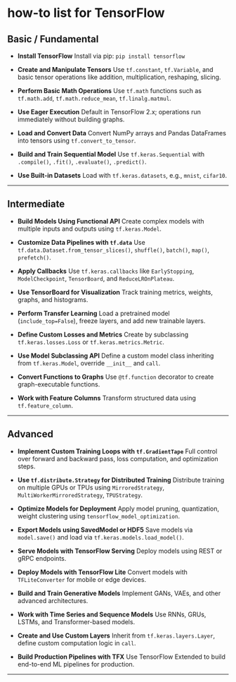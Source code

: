 # **how-to list for TensorFlow**

## Basic / Fundamental

* **Install TensorFlow**
  Install via pip: `pip install tensorflow`

* **Create and Manipulate Tensors**
  Use `tf.constant`, `tf.Variable`, and basic tensor operations like addition, multiplication, reshaping, slicing.

* **Perform Basic Math Operations**
  Use `tf.math` functions such as `tf.math.add`, `tf.math.reduce_mean`, `tf.linalg.matmul`.

* **Use Eager Execution**
  Default in TensorFlow 2.x; operations run immediately without building graphs.

* **Load and Convert Data**
  Convert NumPy arrays and Pandas DataFrames into tensors using `tf.convert_to_tensor`.

* **Build and Train Sequential Model**
  Use `tf.keras.Sequential` with `.compile()`, `.fit()`, `.evaluate()`, `.predict()`.

* **Use Built-in Datasets**
  Load with `tf.keras.datasets`, e.g., `mnist`, `cifar10`.

---

## Intermediate

* **Build Models Using Functional API**
  Create complex models with multiple inputs and outputs using `tf.keras.Model`.

* **Customize Data Pipelines with `tf.data`**
  Use `tf.data.Dataset.from_tensor_slices()`, `shuffle()`, `batch()`, `map()`, `prefetch()`.

* **Apply Callbacks**
  Use `tf.keras.callbacks` like `EarlyStopping`, `ModelCheckpoint`, `TensorBoard`, and `ReduceLROnPlateau`.

* **Use TensorBoard for Visualization**
  Track training metrics, weights, graphs, and histograms.

* **Perform Transfer Learning**
  Load a pretrained model (`include_top=False`), freeze layers, and add new trainable layers.

* **Define Custom Losses and Metrics**
  Create by subclassing `tf.keras.losses.Loss` or `tf.keras.metrics.Metric`.

* **Use Model Subclassing API**
  Define a custom model class inheriting from `tf.keras.Model`, override `__init__` and `call`.

* **Convert Functions to Graphs**
  Use `@tf.function` decorator to create graph-executable functions.

* **Work with Feature Columns**
  Transform structured data using `tf.feature_column`.

---

## Advanced

* **Implement Custom Training Loops with `tf.GradientTape`**
  Full control over forward and backward pass, loss computation, and optimization steps.

* **Use `tf.distribute.Strategy` for Distributed Training**
  Distribute training on multiple GPUs or TPUs using `MirroredStrategy`, `MultiWorkerMirroredStrategy`, `TPUStrategy`.

* **Optimize Models for Deployment**
  Apply model pruning, quantization, weight clustering using `tensorflow_model_optimization`.

* **Export Models using SavedModel or HDF5**
  Save models via `model.save()` and load via `tf.keras.models.load_model()`.

* **Serve Models with TensorFlow Serving**
  Deploy models using REST or gRPC endpoints.

* **Deploy Models with TensorFlow Lite**
  Convert models with `TFLiteConverter` for mobile or edge devices.

* **Build and Train Generative Models**
  Implement GANs, VAEs, and other advanced architectures.

* **Work with Time Series and Sequence Models**
  Use RNNs, GRUs, LSTMs, and Transformer-based models.

* **Create and Use Custom Layers**
  Inherit from `tf.keras.layers.Layer`, define custom computation logic in `call`.

* **Build Production Pipelines with TFX**
  Use TensorFlow Extended to build end-to-end ML pipelines for production.

---
